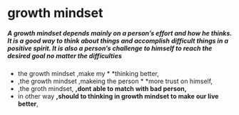  # growth mindset
 
 ##### A growth mindset depends mainly on a person’s effort and how he thinks. It is a good way to think about things and accomplish difficult things in a positive spirit. It is also a person’s challenge to himself to reach the desired goal no matter the difficulties
 
 * the growth mindset ,make my * *thinking better,
 * ,the growth mindset ,makeing the person * *more trust on himself,
 * ,the groth mindset, **,dont able to match with bad person,**
 * in other way  **,should to thinking in growth mindset to make our live better**, 
